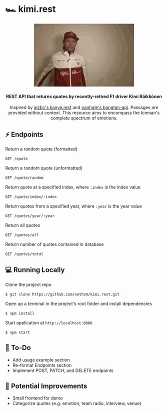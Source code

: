 # 🏎️ kimi.rest

<div align=center>
    <img src='./src/kimi.gif' width=320 height=201 />
</div>

<h4 align=center>
    REST API that returns quotes by recently-retired F1 driver Kimi Räikkönen
</h4>

<p align=center>
    Inspired by <a href=https://github.com/ajzbc/kanye.rest>ajzbc's kanye.rest</a> and <a href=https://github.com/oanhgle/bangtan-api>oanhgle's bangtan-api</a>.
    Passages are provided without context. This resource aims to encompass the Iceman's complete spectrum of emotions.
</p>


## :zap: Endpoints
Return a random quote (formatted)
```
GET /quote
```
Return a random quote (unformatted)
```
GET /quote/random
```
Return quote at a specified index, where `:index` is the index value
```
GET /quote/index/:index
```
Return quotes from a specified year, where `:year` is the year value
```
GET /quotes/year/:year
```
Return all quotes
```
GET /quotes/all
```
Return number of quotes contained in database
```
GET /quotes/total
```

## :computer: Running Locally
Clone the project repo
```
$ git clone https://github.com/sethvm/kimi.rest.git
```
Open up a terminal in the project's root folder and install dependencies
```
$ npm install
```
Start application at `http://localhost:8000`
```
$ npm start
```

## :memo: To-Do
 - Add usage example section
 - Re-format Endpoints section
 - Implement POST, PATCH, and DELETE endpoints


## :star2: Potential Improvements
 - Small frontend for demo
 - Categorize quotes (e.g. emotion, team radio, interview, venue)
